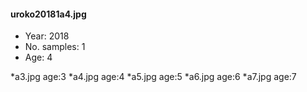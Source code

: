 #### uroko20181a4.jpg

- Year: 2018
- No. samples: 1
- Age: 4

*a3.jpg age:3
*a4.jpg age:4
*a5.jpg age:5
*a6.jpg age:6
*a7.jpg age:7